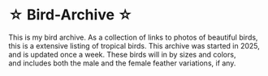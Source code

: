 # ☆ Bird-Archive ☆

This is my bird archive. As a collection of links to photos of beautiful birds,<br> this is a extensive listing of tropical birds. This archive was started in 2025, <br>and is updated once a week. These birds will in by sizes and colors,<br> and includes both the male and the female feather variations, if any.
